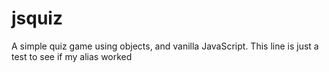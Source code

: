 # jsquiz
A simple quiz game using objects, and vanilla JavaScript.
This line is just a test to see if my alias worked
